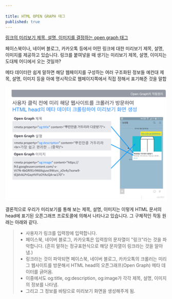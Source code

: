 ```yaml
---

title: HTML OPEN GRAPH 태그
published: true
---
```


[링크의 미리보기 제목, 설명, 이미지를 결정하는 open graph 태그](http://blog.ab180.co/open-graph-as-a-website-preview/)

페이스북이나, 네이버 블로그, 카카오톡 등에서 어떤 링크에 대한 미리보기 제목, 설명, 이미지를 제공하고 있습니다. 링크를 붙여넣을 때 생기는 미리보기 제목, 설명, 이미지는 도대체 어디에서 오는 것일까?

메타 데이터란 쉽게 말하면 해당 웹페이지를 구성하는 여러 구조화된 정보들 예컨대 제목, 설명, 이미지 등을 아예 명시적으로 웹페이지쪽에서 직접 정해서 표기해준 것을 말합


![](/assets/imgs/2017/05/02/open-grapth-tag-preview-201705021040.png)

결론적으로 우리가 미리보기를 통해 보는 제목, 설명, 이미지는 이렇게 HTML 문서의 head에 표기된 오픈그래프 프로토콜에 의해서 나타나고 있습니다. 그 구체적인 작동 원래는 아래와 같다.

> - 사용자가 링크를 입력창에 입력합니다.
> - 페이스북, 네이버 블로그, 카카오톡은 입력창의 문자열이 "링크"라는 것을 파악합니다. (흔히 말하는 정규표현식으로 해당 문자열이 링크라는 것을 알아냄.)
> - 링크라는 것이 파악되면 페이스북, 네이버 블로그, 카카오톡의 크롤러는 미리 그 웹사이트를 방문해서 HTML head의 오픈그래프(Open Graph) 메타 데이터를 긁어옴.
> - 이중에서도 og:title, og:description, og:image가 각각 제목, 설명, 이미지의 정보를 나타냄.
> - 그리고 그 정보를 바탕으로 미리보기 화면을 생성해주게 됨.